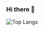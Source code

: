 ### Hi there 👋
![Top Langs](https://github-readme-stats.vercel.app/api/top-langs/?username=sg41&layout=compact&size_weight=0.25&count_weight=0.75)
<!--
**sg41/sg41** is a ✨ _special_ ✨ repository because its `README.md` (this file) appears on your GitHub profile.

![Quotes](https://quotes-github-readme.vercel.app/api?type=horizontal&theme=dark)
[![trophy](https://github-profile-trophy.vercel.app/?username=sg41&theme=onelight)](https://github.com/sg41/github-profile-trophy)
![](https://komarev.com/ghpvc/?username=sg41&color=green)
Here are some ideas to get you started:

- 🔭 I’m currently working on ...
- 🌱 I’m currently learning ...
- 👯 I’m looking to collaborate on ...
- 🤔 I’m looking for help with ...
- 💬 Ask me about ...
- 📫 How to reach me: ...
- 😄 Pronouns: ...
- ⚡ Fun fact: ...
-->

